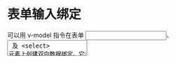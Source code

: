 # 表单输入绑定

可以用 v-model 指令在表单 <input>、<textarea> 及 <select> 元素上创建双向数据绑定。它会根据控件类型自动选取正确的方法来更新元素。它负责监听用户的输入事件以更新数据，并对一些极端场景进行一些特殊处理。

v-model 会忽略所有表单元素的 value、checked、selected attribute 的初始值而总是将 Vue 实例的数据作为数据来源。你应该通过 JavaScript 在组件的 data 选项中声明初始值。


### .lazy
```
<!-- 在“change”时而非“input”时更新 -->
<input v-model.lazy="msg">
```


### .number
如果想自动将用户的输入值转为数值类型，可以给 v-model 添加 number 修饰符。
```
<input v-model.number="age" type="number">
```


### .trim
自动过滤用户输入的首尾空白字符。
```
<input v-model.trim="msg">
```














###
